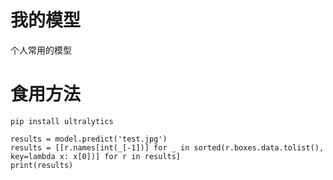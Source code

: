 # 我的模型
个人常用的模型

# 食用方法

`pip install ultralytics`

```model = YOLO('capture.pt')
results = model.predict('test.jpg')
results = [[r.names[int(_[-1])] for _ in sorted(r.boxes.data.tolist(), key=lambda x: x[0])] for r in results]
print(results)
```
